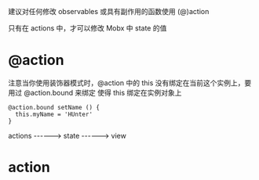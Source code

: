 




建议对任何修改 observables 或具有副作用的函数使用 (@)action


只有在 actions 中，才可以修改 Mobx 中 state 的值


# @action


注意当你使用装饰器模式时，@action 中的 this 没有绑定在当前这个实例上，要用过 @action.bound 来绑定 使得 this 绑定在实例对象上

```
@action.bound setName () {
  this.myName = 'HUnter'
}
```




actions ------> state ------> view



# action

